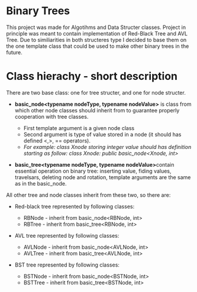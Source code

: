 # Binary Trees 
This project was made for Algotihms and Data Structer classes.
Project in principle was meant to contain implementation of Red-Black Tree and AVL Tree. Due to similiarities in both structeres type I decided to base them on the one template class that could be used to make other binary trees in the future.

# Class hierachy - short description
There are two base class: one for tree structer, and one for node structer.
* <b>basic_node<typename nodeType, typename nodeValue></b> is class from which other node classes should inherit from to guarantee properly cooperation with tree classes.
  * First template argument is a given node class
  * Second argument is type of value stored in a node (it should has defined <,>, == operators).
  * <i>For example: class Xnode storing integer value should has definition starting as follow: class Xnode: public basic_node<Xnode, int></i>
  
* <b>basic_tree<typename nodeType, typename nodeValue></b>contain essential operation on binary tree: inserting value, fiding values, travelsars, deleting node and rotation, template arguments are the same as in the basic_node.

All other tree and node classes inherit from these two, so there are:
* Red-black tree represented by following classes:
  * RBNode - inherit from basic_node<RBNode, int>
  * RBTree - inherit from basic_tree<RBNode, int>
  
* AVL tree represented by following classes:
  * AVLNode - inherit from basic_node<AVLNode, int>
  * AVLTree  - inherit from basic_tree<AVLNode, int>

* BST tree represented by following classes:
  * BSTNode - inherit from basic_node<BSTNode, int>
  * BSTTree  - inherit from basic_tree<BSTNode, int>

